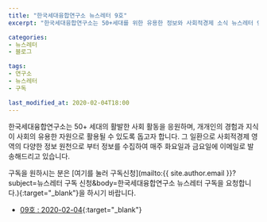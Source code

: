 ```yaml
---
title: "한국세대융합연구소 뉴스레터 9호"
excerpt: "한국세대융합연구소는 50+세대를 위한 유용한 정보와 사회적경제 소식 뉴스레터 9호 발행"

categories:
- 뉴스레터
- 블로그

tags:
- 연구소
- 뉴스레터
- 구독

last_modified_at: 2020-02-04T18:00
---
```


한국세대융합연구소는 50+ 세대의 활발한 사회 활동을 응원하며, 개개인의 경험과 지식이 사회의 유용한 자원으로 활용될 수 있도록 돕고자 합니다. 그 일환으로 사회적경제 영역의 다양한 정보 원천으로 부터 정보를 수집하여 매주 화요일과 금요일에 이메일로 발송해드리고 있습니다.

구독을 원하시는 분은 [여기를 눌러 구독신청](mailto:{{ site.author.email }}?subject=뉴스레터 구독 신청&body=한국세대융합연구소 뉴스레터 구독을 요청합니다.){:target="_blank"}을 하시기 바랍니다.


* [09호 : 2020-02-04](https://drive.google.com/uc?id=1C3P3A95QrdbZH23N_RdCbgi5HNIYNLBm){:target="_blank"}
